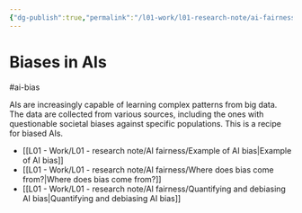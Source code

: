 ```yaml
---
{"dg-publish":true,"permalink":"/l01-work/l01-research-note/ai-fairness/biases-in-a-is/","dgPassFrontmatter":true}
---
```



# Biases in AIs

#ai-bias 

AIs are increasingly capable of learning complex patterns from big data. The data are collected from various sources, including the ones with questionable societal biases against specific populations. This is a recipe for biased AIs.

- [[L01 - Work/L01 - research note/AI fairness/Example of AI bias\|Example of AI bias]]
- [[L01 - Work/L01 - research note/AI fairness/Where does bias come from?\|Where does bias come from?]]
- [[L01 - Work/L01 - research note/AI fairness/Quantifying and debiasing AI bias\|Quantifying and debiasing AI bias]]
